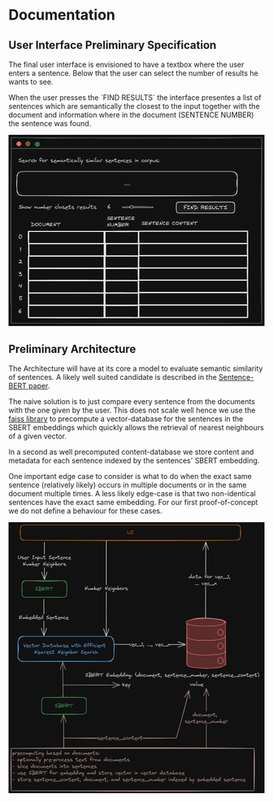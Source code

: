 # Documentation

## User Interface Preliminary Specification
The final user interface is envisioned to have a textbox where the user enters a sentence.
Below that the user can select the number of results he wants to see.

When the user presses the ´FIND RESULTS´ the interface presentes a list of sentences which are semantically the closest to the input together with the document and information where in the document (SENTENCE NUMBER) the sentence was found.

![User Interface Sketch](user_interface_sketch.png)

## Preliminary Architecture
The Architecture will have at its core a model to evaluate semantic similarity of sentences.
A likely well suited candidate is described in the [Sentence-BERT paper](https://arxiv.org/abs/1908.10084).

The naive solution is to just compare every sentence from the documents with the one given by the user.
This does not scale well hence we use the [faiss library](https://github.com/facebookresearch/faiss) to precompute a vector-database for the sentences in the SBERT embeddings which quickly allows the retrieval of nearest neighbours of a given vector.

In a second as well precomputed content-database we store content and metadata for each sentence indexed by the sentences' SBERT embedding.

One important edge case to consider is what to do when the exact same sentence (relatively likely) occurs in multiple documents or in the same document multiple times.
A less likely edge-case is that two non-identical sentences have the exact same embedding.
For our first proof-of-concept we do not define a behaviour for these cases.

![Architecture Sketch](architecture_sketch.png)